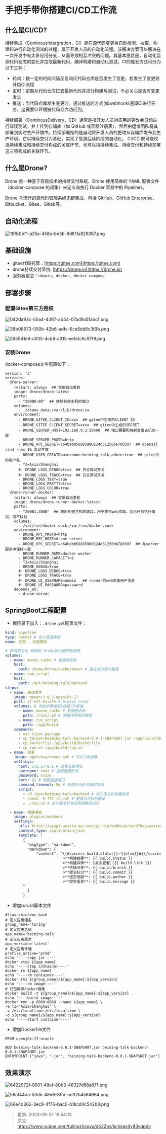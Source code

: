 # 手把手带你搭建CI/CD工作流

## 什么是CI/CD?


持续集成（ContinousIntergration，CI）是在源代码变更后自动检测、拉取、构建和进行自动化测试的过程，属于开发人员的自动化流程。该解决方案可以解决在一次开发中有太多应用分支，从而导致相互冲突的问题。其基本思路是，自动化监测代码仓库的变化并拉取最新代码、编译构建和自动化测试。CI的触发方式可分为以下三种：



+ 轮询：按一定的时间间隔反复询问代码仓库是否发生了变更，若发生了变更则开启CI流程
+ 定时：定期从代码仓库拉去最新代码并进行构建与测试，不必关心是否有变更发生
+ 推送：当代码仓库发生变更时，通过推送的方式(如webhook)通知CI进行任务，这需要CI环境被代码仓库访问到。



持续部署（ContinousDelivery，CD）通常是指开发人员对应用的更改会自动进行错误测试，并上传到存储库（如 GitHub 或容器注册表），然后由运维团队将其部署到实时生产环境中。持续部署指的是自动将开发人员的更改从存储库发布到生产环境，它以持续交付为基础，实现了管道后续阶段的自动化。 CI/CD 既可能仅指持续集成和持续交付构成的关联环节，也可以指持续集成、持续交付和持续部署这三项构成的关联环节。



## 什么是Drone?


Drone 是一种基于容器技术的持续交付系统。Drone 使用简单的 YAML 配置文件（docker-compose 的超集）来定义和执行 Docker 容器中的 Pipelines。



Drone 与流行的源代码管理系统无缝集成，包括 GitHub、GitHub Enterprise、Bitbucket、Gitee、Gitlab等。



## 自动化流程


![18fb0bf1-a25a-458a-be3b-8d811a826367.png](./img/hdiQ7MtHBaiyxR7M/1723963772140-9597e289-16e5-4425-8d04-99b84a989b42-843234.png)



## 基础设施


+ gitee代码托管：[https://gitee.com](https://gitee.com)
+ drone持续交付系统: [https://drone.io](https://drone.io)
+ 服务器信息：`ubuntu`、`docker`、`docker-compose`



## 部署步骤


### 配置Gitee第三方授权


![042da93c-50a4-4397-ab44-07ad9a51abc1.png](./img/hdiQ7MtHBaiyxR7M/1723963772069-5ed99c95-dbec-4e22-8f2d-219096573af8-679547.png)



![38b08673-050b-42b6-adfc-6ca6dd8c3f9b.png](./img/hdiQ7MtHBaiyxR7M/1723963772110-434370e0-031a-4b73-9666-40ba622f8a19-484320.png)



![565541e9-c005-4cb8-a315-eefa1c6c97f9.png](./img/hdiQ7MtHBaiyxR7M/1723963772120-688a4123-747d-499d-baf4-13653a955e33-989723.png)



### 安装Drone


docker-compose文件配置如下：



```plain
version: '3'
services:
  drone-server:
    restart: always  ## 容器自动重启
    image: drone/drone:latest
    ports:
      - "20000:80"  ## 映射到宿主机的端口
    volumes:
      - ./drone_data:/var/lib/drone:rw
    environment:
      - DRONE_GITEE_CLIENT_ID=xxx  ## gitee中生成的CLIENT ID
      - DRONE_GITEE_CLIENT_SECRET=xxxx  ## gitee中生成的SECRET
      - DRONE_SERVER_HOST=192.168.0.2:20000  ## 端口需要和映射至宿主机的一致
      - DRONE_SERVER_PROTO=http
      - DRONE_RPC_SECRET=c64bab058885900124d31250b6780307  ## openssl rand -hex 16 自动生成
      - DRONE_USER_CREATE=username:beiming-talk,admin:true  ## gitee中的用户名
      - TZ=Asia/Shanghai
      #- DRONE_LOGS_DEBUG=true  ## 日志调试开关
      #- DRONE_LOGS_TRACE=true  ## 日志调试开关
      - DRONE_LOGS_TEXT=true
      - DRONE_LOGS_PRETTY=true
      - DRONE_LOGS_COLOR=true
  drone-runner-docker:
    restart: always  ## 容器自动重启
    image: drone/drone-runner-docker:latest
    ports:
      - "20001:3000"  ## 映射到宿主机的端口，用于提供web页面，显示任务执行情况，可不映射
    volumes:
      - /var/run/docker.sock:/var/run/docker.sock
    environment:
      - DRONE_RPC_PROTO=http
      - DRONE_RPC_HOST=drone-server
      - DRONE_RPC_SECRET=c64bab058885900124d31250b6780307  ## 与server服务中保持一致
      - DRONE_RUNNER_NAME=docker-worker
      - DRONE_RUNNER_CAPACITY=2
      - TZ=Asia/Shanghai 
      - DRONE_DEBUG=true
      #- DRONE_LOGS_DEBUG=true
      #- DRONE_LOGS_TRACE=true
      #- DRONE_UI_USERNAME=admin   ## runner的web页面用户信息
      #- DRONE_UI_PASSWORD=password 
    depends_on:
      - drone-server
```



## SpringBoot工程配置


+ 根目录下加入：`.drone.yml`配置文件：



```yaml
kind: pipeline
type: docker # 定义管道类型
name: 北冥 - 后端服务

# 声明宿主机 映射到 drone执行器的数据卷
volumes:
  - name: maven_cache # 数据卷名称
    host:
      path: /home/drone/cache/maven # 宿主机的绝对路径
  - name: run_script
    host:
      path: /opt/beiming-talk/backend
steps:
  - name: 编译文件
    image: maven:3.8.3-openjdk-17
    pull: if-not-exists # always never
    volumes: # 当前步骤使用(挂载)的卷轴
      - name: maven_cache # 数据卷名称
        path: /root/.m2 # 容器内的绝对路径
      - name: run_script
        path: /app/build
    commands:
      - mvn clean package
      - cp target/beiming-talk-backend-0.0.1-SNAPSHOT.jar /app/build/beiming-talk-backend-0.0.1-SNAPSHOT.jar
      - cp Dockerfile /app/build/Dockerfile
      - cp run.sh /app/build/run.sh
  - name: 部署
    image: appleboy/drone-ssh # SSH工具镜像
    settings:
      host: 172.17.0.1 # 远程连接地址
      username: root # 远程连接账号
      password: xxxxx
      port: 22 # 远程连接端口
      command_timeout: 5m # 远程执行命令超时时间
      script:
        - cd /opt/beiming-talk/backend # 进入宿主机构建目录
        - chmod -R 777 run.sh # 更改为可执行脚本
        - ./run.sh # 运行脚本打包应用镜像并运行

  - name: 构建通知
    image: plugins/webhook
    settings:
      urls: https://qyapi.weixin.qq.com/cgi-bin/webhook/send?key=xxxxxx
      content_type: application/json
      template: |
        {
          "msgtype": "markdown",
          "markdown": {
              "content": "{{#success build.status}}✅{{else}}❌{{/success}}**{{ repo.owner }}/{{ repo.name }}** (Build #{{build.number}})\n
                          >**构建结果**: {{ build.status }}
                          >**构建详情**: [点击查看]({{ build.link }})
                          >**代码分支**: {{ build.branch }}
                          >**提交标识**: {{ build.commit }}
                          >**提交发起**: {{ build.author }}
                          >**提交信息**: {{ build.message }}
        "
          }
        }
```



+ 增加run.sh脚本文件



```shell
#!/usr/bin/env bash
# 定义应用组名
group_name='turing'
# 定义应用名称
app_name='beiming-talk'
# 定义应用版本
app_version='latest'
# 定义应用环境
profile_active='prod'
echo '----copy jar----'
docker stop ${app_name}
echo '----stop container----'
docker rm ${app_name}
echo '----rm container----'
docker rmi ${group_name}/${app_name}:${app_version}
echo '----rm image----'
# 打包编译docker镜像
docker build -t ${group_name}/${app_name}:${app_version} .
echo '----build image----'
docker run -p 8080:8080 --name ${app_name} \
-e TZ="Asia/Shanghai" \
-v /etc/localtime:/etc/localtime \
-d ${group_name}/${app_name}:${app_version}
echo '----start container----'
```



+ 增加Dockerfile文件



```plain
FROM openjdk:17-oracle

ADD beiming-talk-backend-0.0.1-SNAPSHOT.jar beiming-talk-backend-0.0.1-SNAPSHOT.jar
ENTRYPOINT ["java", "-jar", "beiming-talk-backend-0.0.1-SNAPSHOT.jar"]
```



## 效果演示


![6422972f-8901-48ef-80b3-46327d68a871.png](./img/hdiQ7MtHBaiyxR7M/1723963772083-ee43fc3e-589e-4863-b0d0-787aa61ea18d-470322.png)



![56af44da-50db-48d6-8ffd-5d32b4564984.png](./img/hdiQ7MtHBaiyxR7M/1723963772100-a31d2bca-1c4f-48ad-a7ee-11f23fe00a60-607002.png)



![66e4d363-3ec9-4f76-bac0-b1bcd4c542b3.png](./img/hdiQ7MtHBaiyxR7M/1723963772100-74e44757-a4c1-426a-af1b-e127eb1abb50-808738.png)



> 更新: 2023-09-07 19:54:13  
> 原文: <https://www.yuque.com/tulingzhouyu/db22bv/lgnioqs4y83vgpdk>